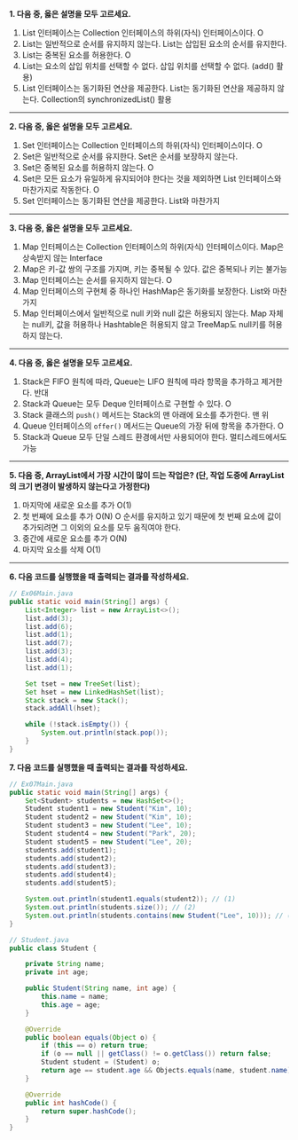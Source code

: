 **1. 다음 중, 옳은 설명을 모두 고르세요.**
1. List 인터페이스는 Collection 인터페이스의 하위(자식) 인터페이스이다. O
2. List는 일반적으로 순서를 유지하지 않는다. List는 삽입된 요소의 순서를 유지한다.
3. List는 중복된 요소를 허용한다. O
4. List는 요소의 삽입 위치를 선택할 수 없다. 삽입 위치를 선택할 수 없다. (add() 활용)
5. List 인터페이스는 동기화된 연산을 제공한다. List는 동기화된 연산을 제공하지 않는다. Collection의 synchronizedList() 활용

---

**2. 다음 중, 옳은 설명을 모두 고르세요.**
1. Set 인터페이스는 Collection 인터페이스의 하위(자식) 인터페이스이다. O
2. Set은 일반적으로 순서를 유지한다. Set은 순서를 보장하지 않는다.
3. Set은 중복된 요소를 허용하지 않는다. O
4. Set은 모든 요소가 유일하게 유지되어야 한다는 것을 제외하면 List 인터페이스와 마찬가지로 작동한다. O
5. Set 인터페이스는 동기화된 연산을 제공한다. List와 마찬가지

---

**3. 다음 중, 옳은 설명을 모두 고르세요.**
1. Map 인터페이스는 Collection 인터페이스의 하위(자식) 인터페이스이다. Map은 상속받지 않는 Interface
2. Map은 키-값 쌍의 구조를 가지며, 키는 중복될 수 있다. 값은 중복되나 키는 불가능
3. Map 인터페이스는 순서를 유지하지 않는다. O
4. Map 인터페이스의 구현체 중 하나인 HashMap은 동기화를 보장한다. List와 마찬가지
5. Map 인터페이스에서 일반적으로 null 키와 null 값은 허용되지 않는다. 
   Map 자체는 null키, 값을 허용하나 Hashtable은 허용되지 않고 TreeMap도 null키를 허용하지 않는다.

---

**4. 다음 중, 옳은 설명을 모두 고르세요.**
1. Stack은 FIFO 원칙에 따라, Queue는 LIFO 원칙에 따라 항목을 추가하고 제거한다. 반대
2. Stack과 Queue는 모두 Deque 인터페이스로 구현할 수 있다. O
3. Stack 클래스의 `push()` 메서드는 Stack의 맨 아래에 요소를 추가한다. 맨 위
4. Queue 인터페이스의 `offer()` 메서드는 Queue의 가장 뒤에 항목을 추가한다. O
5. Stack과 Queue 모두 단일 스레드 환경에서만 사용되어야 한다. 멀티스레드에서도 가능

---

**5. 다음 중, ArrayList에서 가장 시간이 많이 드는 작업은? (단, 작업 도중에 ArrayList의 크기 변경이 발생하지 않는다고 가정한다)**
1. 마지막에 새로운 요소를 추가 O(1)
2. 첫 번째에 요소를 추가 O(N) O 순서를 유지하고 있기 때문에 첫 번째 요소에 값이 추가되려면 그 이외의 요소를 모두 움직여야 한다.
3. 중간에 새로운 요소를 추가 O(N)
4. 마지막 요소를 삭제 O(1)

---

**6. 다음 코드를 실행했을 때 출력되는 결과를 작성하세요.**
```java
// Ex06Main.java
public static void main(String[] args) {
    List<Integer> list = new ArrayList<>();
    list.add(3);
    list.add(6);
    list.add(1);
    list.add(7);
    list.add(3);
    list.add(4);
    list.add(1);

    Set tset = new TreeSet(list);
    Set hset = new LinkedHashSet(list);
    Stack stack = new Stack();
    stack.addAll(hset);

    while (!stack.isEmpty()) {
        System.out.println(stack.pop());
    }
}
```

**7. 다음 코드를 실행했을 때 출력되는 결과를 작성하세요.**
```java
// Ex07Main.java
public static void main(String[] args) {
    Set<Student> students = new HashSet<>();
    Student student1 = new Student("Kim", 10);
    Student student2 = new Student("Kim", 10);
    Student student3 = new Student("Lee", 10);
    Student student4 = new Student("Park", 20);
    Student student5 = new Student("Lee", 20);
    students.add(student1);
    students.add(student2);
    students.add(student3);
    students.add(student4);
    students.add(student5);

    System.out.println(student1.equals(student2)); // (1)
    System.out.println(students.size()); // (2)
    System.out.println(students.contains(new Student("Lee", 10))); // (3)
}

// Student.java
public class Student {

    private String name;
    private int age;

    public Student(String name, int age) {
        this.name = name;
        this.age = age;
    }

    @Override
    public boolean equals(Object o) {
        if (this == o) return true;
        if (o == null || getClass() != o.getClass()) return false;
        Student student = (Student) o;
        return age == student.age && Objects.equals(name, student.name);
    }

    @Override
    public int hashCode() {
        return super.hashCode();
    }
}
```



